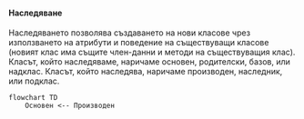 #### Наследяване

Наследяването позволява създаването на нови класове чрез използването на атрибути и поведение на съществуващи класове (новият клас има същите член-данни и методи на съществуващия клас).
Класът, който наследяваме, наричаме основен, родителски, базов, или надклас.
Класът, който наследява, наричаме производен, наследник, или подклас.

```
flowchart TD
    Основен <-- Производен
```
